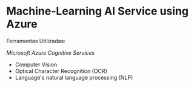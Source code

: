 # Machine-Learning AI Service using Azure

Ferramentas Utilizadas:

  *Microsoft Azure Cognitive Services*

- Computer Vision
- Optical Character Recognition (OCR)
- Language's natural language processing (NLP)
  
